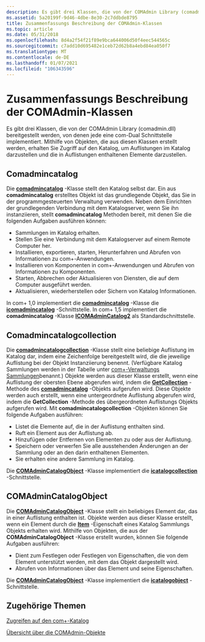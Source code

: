 ```yaml
---
description: Es gibt drei Klassen, die von der COMAdmin Library (comadmin.dll) bereitgestellt werden, von denen jede eine com-Dual Schnittstelle implementiert.
ms.assetid: 5a20199f-9d46-4dbe-8e30-2c7ddbde8795
title: Zusammenfassungs Beschreibung der COMAdmin-Klassen
ms.topic: article
ms.date: 05/31/2018
ms.openlocfilehash: 8d4a2f54f21f89e9bca644006d50f4eec544565c
ms.sourcegitcommit: c7add10d695482e1ceb72d62b8a4ebd84ea050f7
ms.translationtype: MT
ms.contentlocale: de-DE
ms.lasthandoff: 01/07/2021
ms.locfileid: "106343596"
---
```

# <a name="summary-description-of-the-comadmin-classes"></a>Zusammenfassungs Beschreibung der COMAdmin-Klassen

Es gibt drei Klassen, die von der COMAdmin Library (comadmin.dll) bereitgestellt werden, von denen jede eine com-Dual Schnittstelle implementiert. Mithilfe von Objekten, die aus diesen Klassen erstellt werden, erhalten Sie Zugriff auf den Katalog, um Auflistungen im Katalog darzustellen und die in Auflistungen enthaltenen Elemente darzustellen.

## <a name="comadmincatalog"></a>Comadmincatalog

Die [**comadmincatalog**](comadmincatalog.md) -Klasse stellt den Katalog selbst dar. Ein aus **comadmincatalog** erstelltes Objekt ist das grundlegende Objekt, das Sie in der programmgesteuerten Verwaltung verwenden. Neben dem Einrichten der grundlegenden Verbindung mit dem Katalogserver, wenn Sie ihn instanziieren, stellt **comadmincatalog** Methoden bereit, mit denen Sie die folgenden Aufgaben ausführen können:

-   Sammlungen im Katalog erhalten.
-   Stellen Sie eine Verbindung mit dem Katalogserver auf einem Remote Computer her.
-   Installieren, exportieren, starten, Herunterfahren und Abrufen von Informationen zu com+-Anwendungen.
-   Installieren von Komponenten in com+-Anwendungen und Abrufen von Informationen zu Komponenten.
-   Starten, Abbrechen oder Aktualisieren von Diensten, die auf dem Computer ausgeführt werden.
-   Aktualisieren, wiederherstellen oder Sichern von Katalog Informationen.

In com+ 1,0 implementiert die [**comadmincatalog**](comadmincatalog.md) -Klasse die [**icomadmincatalog**](/windows/desktop/api/ComAdmin/nn-comadmin-icomadmincatalog) -Schnittstelle. In com+ 1,5 implementiert die **comadmincatalog** -Klasse [**ICOMAdminCatalog2**](/windows/desktop/api/ComAdmin/nn-comadmin-icomadmincatalog2) als Standardschnittstelle.

## <a name="comadmincatalogcollection"></a>Comadmincatalogcollection

Die [**comadmincatalogcollection**](comadmincatalogcollection.md) -Klasse stellt eine beliebige Auflistung im Katalog dar, indem eine Zeichenfolge bereitgestellt wird, die die jeweilige Auflistung bei der Objekt Instanziierung benennt. (Verfügbare Katalog Sammlungen werden in der Tabelle unter [com+-Verwaltungs Sammlungen](com--administration-collections.md)benannt.) Objekte werden aus dieser Klasse erstellt, wenn eine Auflistung der obersten Ebene abgerufen wird, indem die [**GetCollection**](/windows/desktop/api/ComAdmin/nf-comadmin-icomadmincatalog-getcollection) -Methode des [**comadmincatalog**](comadmincatalog.md) -Objekts aufgerufen wird. Diese Objekte werden auch erstellt, wenn eine untergeordnete Auflistung abgerufen wird, indem die **GetCollection** -Methode des übergeordneten Auflistungs Objekts aufgerufen wird. Mit **comadmincatalogcollection** -Objekten können Sie folgende Aufgaben ausführen:

-   Listet die Elemente auf, die in der Auflistung enthalten sind.
-   Ruft ein Element aus der Auflistung ab.
-   Hinzufügen oder Entfernen von Elementen zu oder aus der Auflistung.
-   Speichern oder verwerfen Sie alle ausstehenden Änderungen an der Sammlung oder an den darin enthaltenen Elementen.
-   Sie erhalten eine andere Sammlung im Katalog.

Die [**COMAdminCatalogObject**](comadmincatalogobject.md) -Klasse implementiert die [**icatalogcollection**](/windows/desktop/api/ComAdmin/nn-comadmin-icatalogcollection) -Schnittstelle.

## <a name="comadmincatalogobject"></a>COMAdminCatalogObject

Die [**COMAdminCatalogObject**](comadmincatalogobject.md) -Klasse stellt ein beliebiges Element dar, das in einer Auflistung enthalten ist. Objekte werden aus dieser Klasse erstellt, wenn ein Element durch die [**Item**](/windows/desktop/api/ComAdmin/nf-comadmin-icatalogcollection-get_item) -Eigenschaft eines Katalog Sammlungs Objekts erhalten wird. Mithilfe von Objekten, die aus der **COMAdminCatalogObject** -Klasse erstellt wurden, können Sie folgende Aufgaben ausführen:

-   Dient zum Festlegen oder Festlegen von Eigenschaften, die von dem Element unterstützt werden, mit dem das Objekt dargestellt wird.
-   Abrufen von Informationen über das Element und seine Eigenschaften.

Die [**COMAdminCatalogObject**](comadmincatalogobject.md) -Klasse implementiert die [**icatalogobject**](/windows/desktop/api/ComAdmin/nn-comadmin-icatalogobject) -Schnittstelle.

## <a name="related-topics"></a>Zugehörige Themen

<dl> <dt>

[Zugreifen auf den com+-Katalog](accessing-the-com--catalog.md)
</dt> <dt>

[Übersicht über die COMAdmin-Objekte](overview-of-the-comadmin-objects.md)
</dt> </dl>

 

 



